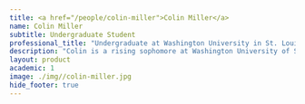 ```yaml
---
title: <a href="/people/colin-miller">Colin Miller</a>
name: Colin Miller
subtitle: Undergraduate Student
professional_title: "Undergraduate at Washington University in St. Louis: Computer Science Major, Summer Intern (2020)"  # Joined professional titles
description: "Colin is a rising sophomore at Washington University of St. Louis. He is majoring in Computer Science, and is also interested in biology, mathematics and music. In his free time Colin enjoys playing guitar, singing, gardening, and exploring the outdoors. Colin is excited to contribute to the Park Lab this summer!"
layout: product
academic: 1
image: ./img//colin-miller.jpg
hide_footer: true
---
```

